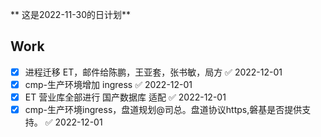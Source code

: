 ** 这是2022-11-30的日计划**

## Work
- [x] 进程迁移 ET，邮件给陈鹏，王亚套，张书敏，局方 ✅ 2022-12-01
- [x] cmp-生产环境增加 ingress ✅ 2022-12-01
- [x] ET 营业库全部进行 国产数据库 适配 ✅ 2022-12-01
- [x] cmp-生产环境ingress，盘道规划@司总。盘道协议https,磐基是否提供支持。 ✅ 2022-12-01
